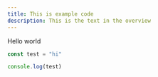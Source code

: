 ```yaml
---
title: This is example code
description: This is the text in the overview
---
```


Hello world

```ts
const test = "hi"

console.log(test)
```